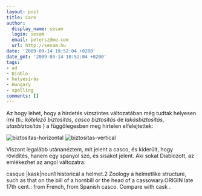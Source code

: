 ```yaml
---
layout: post
title: Care
author:
  display_name: sesam
  login: sesam
  email: petersz@me.com
  url: http://sesam.hu
date: '2009-09-14 19:52:04 +0200'
date_gmt: '2009-09-14 10:52:04 +0200'
tags:
- ad
- Diablo
- helyesírás
- Hungary
- spelling
comments: []
---
```


Az hogy lehet, hogy a hirdetés vízszintes változatában még tudtak helyesen írni (ti.: _kötelező biztosítás, casco biztosítás_ de _lakásbiztosítás, utasbiztosítás_ ) a függőlegesben meg hirtelen elfelejtettek:

![biztositas-horizontal](http://img.skitch.com/20090914-kuux3914ghi9r344es7ru9yw4b.jpg) ![biztositas-vertical](http://img.skitch.com/20090914-q5f2atjcji5mkr76w4b2k4btbt.jpg)

Viszont legalább utánanéztem, mit jelent a casco, és kiderült, hogy rövidítés, hanem egy spanyol szó, és sisakot jelent. Aki sokat Diablozott, az emlékezhet az angol változatra:

casque |kask|noun1 historical a helmet.2 Zoology a helmetlike structure, such as that on the bill of a hornbill or the head of a cassowary.ORIGIN late 17th cent.: from French, from Spanish casco. Compare with cask .
